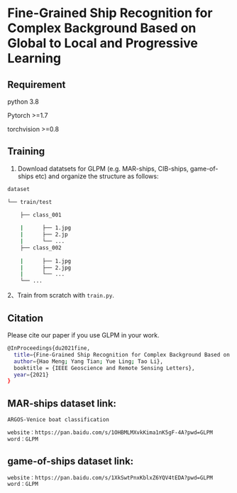 # Fine-Grained Ship Recognition for Complex Background Based on Global to Local and Progressive Learning
## Requirement
python 3.8

Pytorch >=1.7

torchvision >=0.8

## Training

1. Download datatsets for GLPM (e.g. MAR-ships, CIB-ships, game-of-ships etc) and organize the structure as follows:
```bash
dataset

└── train/test

    ├── class_001
    
    |      ├── 1.jpg    
    |      ├── 2.jp
    |      └── ...    
    ├── class_002
    
    |      ├── 1.jpg
    |      ├── 2.jpg
    |      └── ...
    └── ...
```
2、Train from scratch with `train.py`.
## Citation
Please cite our paper if you use GLPM in your work.
```bash
@InProceedings{du2021fine,
  title={Fine-Grained Ship Recognition for Complex Background Based on Global to Local and Progressive Learning},
  author={Hao Meng; Yang Tian; Yue Ling; Tao Li},
  booktitle = {IEEE Geoscience and Remote Sensing Letters},
  year={2021}
}
```
## MAR-ships dataset link:
```bash
ARGOS-Venice boat classification

website：https://pan.baidu.com/s/1OHBMLMXvkKima1nK5gF-4A?pwd=GLPM 
word：GLPM 
```
## game-of-ships dataset link:
```bash
website：https://pan.baidu.com/s/1XkSwtPnxKblxZ6YQV4tEDA?pwd=GLPM 
word：GLPM 
```
